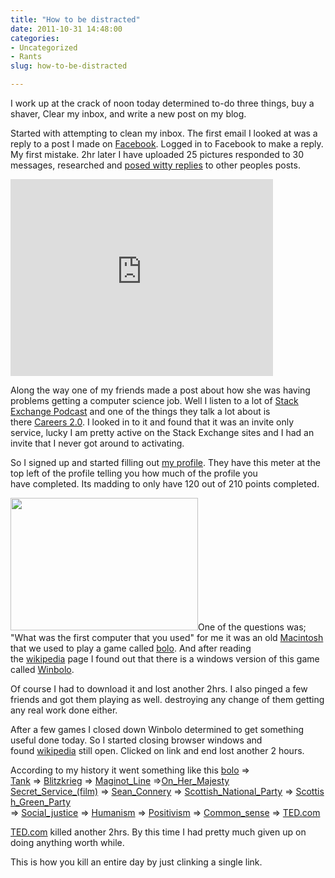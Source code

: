 ```yaml
---
title: "How to be distracted"
date: 2011-10-31 14:48:00
categories:
- Uncategorized
- Rants
slug: how-to-be-distracted

---
```


I work up at the crack of noon today determined to-do three things, buy a shaver, Clear my inbox, and write a new post on my blog.

Started with attempting to clean my inbox. The first email I looked at was a reply to a post I made on <a href="http://www.facebook.com/">Facebook</a>. Logged in to Facebook to make a reply. My first mistake. 2hr later I have uploaded 25 pictures responded to 30 messages, researched and <a href="http://www.youtube.com/watch?v=rX7wtNOkuHo">posed witty replies</a> to other peoples posts.

<iframe src="http://www.youtube.com/embed/rX7wtNOkuHo" frameborder="0" width="420" height="315"></iframe>

Along the way one of my friends made a post about how she was having problems getting a computer science job. Well I listen to a lot of <a href="http://blog.stackoverflow.com/category/podcasts/">Stack Exchange Podcast</a> and one of the things they talk a lot about is there <a href="http://careers.stackoverflow.com/">Careers 2.0</a>. I looked in to it and found that it was an invite only service, lucky I am pretty active on the Stack Exchange sites and I had an invite that I never got around to activating.

So I signed up and started filling out <a href="http://careers.stackoverflow.com/cv/publish/67492">my profile</a>. They have this meter at the top left of the profile telling you how much of the profile you have completed. Its madding to only have 120 out of 210 points completed.

<a href="/public/uploads/2011/10/00.jpg"><img class="size-medium wp-image-2700 alignright" title="00" src="/public/uploads/2011/10/00-300x212.jpg" alt="" width="300" height="212" /></a>One of the questions was; "What was the first computer that you used" for me it was an old <a href="http://en.wikipedia.org/wiki/Macintosh">Macintosh</a> that we used to play a game called <a href="http://en.wikipedia.org/wiki/Bolo_(tank)">bolo</a>. And after reading the <a href="http://en.wikipedia.org">wikipedia</a> page I found out that there is a windows version of this game called <a href="http://www.winbolo.com/">Winbolo</a>.

Of course I had to download it and lost another 2hrs. I also pinged a few friends and got them playing as well. destroying any change of them getting any real work done either.

After a few games I closed down Winbolo determined to get something useful done today. So I started closing browser windows and found <a href="http://en.wikipedia.org">wikipedia</a> still open. Clicked on link and end lost another 2 hours.

According to my history it went something like this
<a href="http://en.wikipedia.org/wiki/Bolo_(tank)">bolo</a> =&gt; <a href="http://en.wikipedia.org/wiki/Tank">Tank</a> =&gt; <a href="http://en.wikipedia.org/wiki/Blitzkrieg">Blitzkrieg</a> =&gt; <a href="http://en.wikipedia.org/wiki/Maginot_Line">Maginot_Line</a> =&gt;<a href="http://en.wikipedia.org/wiki/On_Her_Majesty%27s_Secret_Service_(film)">On_Her_Majesty Secret_Service_(film)</a> =&gt; <a href="http://en.wikipedia.org/wiki/Sean_Connery">Sean_Connery</a> =&gt; <a href="http://en.wikipedia.org/wiki/Scottish_National_Party">Scottish_National_Party</a> =&gt; <a href="http://en.wikipedia.org/wiki/Scottish_Green_Party">Scottish_Green_Party</a> =&gt; <a href="http://en.wikipedia.org/wiki/Social_justice">Social_justice</a> =&gt; <a href="http://en.wikipedia.org/wiki/Humanism">Humanism</a> =&gt; <a href="http://en.wikipedia.org/wiki/Positivism">Positivism</a> =&gt; <a href="http://en.wikipedia.org/wiki/Common_sense">Common_sense</a> =&gt; <a href="http://www.ted.com/">TED.com</a>

<a href="http://www.ted.com">TED.com</a> killed another 2hrs. By this time I had pretty much given up on doing anything worth while.

This is how you kill an entire day by just clinking a single link.
